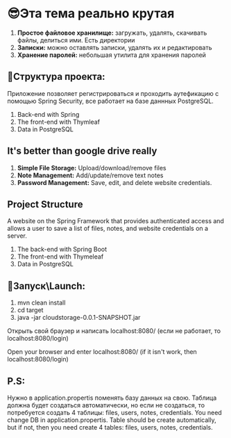 # 😎Эта тема реально крутая
1. **Простое файловое хранилище:** загружать, удалять, скачивать файлы, делиться ими. Есть директории
2. **Записки:** можно оставлять записки, удалять их и редактировать
3. **Хранение паролей:** небольшая утилита для хранения паролей

## 🐄Структура проекта:
Приложение позволяет регистрироваться и проходить аутефикацию с помощью Spring Security, все работает на базе даннных PostgreSQL. 

1. Back-end with Spring
2. The front-end with Thymleaf
3. Data in PostgreSQL


## It's better than google drive really

1. **Simple File Storage:** Upload/download/remove files
2. **Note Management:** Add/update/remove text notes
3. **Password Management:** Save, edit, and delete website credentials.  


## Project Structure
A website on the Spring Framework that provides authenticated access and allows a user to save a list of files, notes,
and website credentials on a server.
 
1. The back-end with Spring Boot
2. The front-end with Thymeleaf
3. Data in PostgreSQL


## 🍺Запуск\Launch: 

1. mvn clean install
2. cd target
3. java -jar cloudstorage-0.0.1-SNAPSHOT.jar

Открыть свой браузер и написать localhost:8080/ (если не работает, то localhost:8080/login)

Open your browser and enter localhost:8080/ (if it isn't work, then localhost:8080/login)

## P.S:
Нужно в application.propertis поменять базу данных на свою. Таблица должна будет создаться автоматически, но если не создаться, то потребуется создать 4 таблицы: files, users, notes, credentials. 
You need change DB in application.propertis. Table should be create automatically, but if not, then you need create 4 tables: files, users, notes, credentials.






